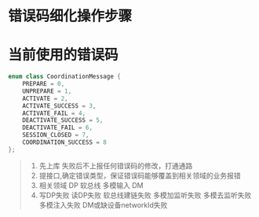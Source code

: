 # 错误码细化操作步骤

# 当前使用的错误码
```cpp
enum class CoordinationMessage {
    PREPARE = 0,
    UNPREPARE = 1,
    ACTIVATE = 2,
    ACTIVATE_SUCCESS = 3,
    ACTIVATE_FAIL = 4,
    DEACTIVATE_SUCCESS = 5,
    DEACTIVATE_FAIL = 6,
    SESSION_CLOSED = 7,
    COORDINATION_SUCCESS = 8
};

```

> 1. 先上库 失败后不上报任何错误码的修改，打通通路
> 2. 提接口,确定错误类型，保证错误码能够覆盖到相关领域的业务报错
> 3. 相关领域 DP 软总线 多模输入 DM 
> 4. 写DP失败 读DP失败 软总线建链失败 多模加监听失败  多模去监听失败  多模注入失败 DM或缺设备networkId失败
